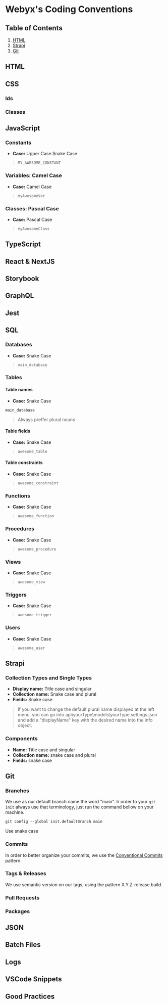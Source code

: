 # Webyx's Coding Conventions 

## Table of Contents
1. [HTML](##html)
2. [Strapi](##strapi)
3. [Git](##git)

## HTML

## CSS

### Ids

### Classes

## JavaScript

### Constants
- **Case:** Upper Case Snake Case

> `MY_AWESOME_CONSTANT`
    
### Variables: Camel Case
- **Case:** Camel Case

> `myAwesomeVar`
    
### Classes: Pascal Case
- **Case:** Pascal Case

> `myAwesomeClass`
    
    
## TypeScript

## React & NextJS

## Storybook

## GraphQL

## Jest

## SQL

### Databases

- **Case:** Snake Case

> `main_database`

### Tables

#### Table names

- **Case:** Snake Case

```main_database```

> Always preffer plural nouns

#### Table fields

- **Case:** Snake Case

> `awesome_table`

#### Table constraints

- **Case:** Snake Case

> `awesome_constraint`

### Functions

- **Case:** Snake Case

> `awesome_function`

### Procedures

- **Case:** Snake Case

> `awesome_procedure`

### Views

- **Case:** Snake Case

> `awesome_view`

### Triggers

- **Case:** Snake Case

> `awesome_trigger`

### Users

- **Case:** Snake Case

> `awesome_user`

## Strapi

### Collection Types and Single Types

- **Display name:** Title case and singular
- **Collection name:** Snake case and plural
- **Fields:** Snake case

> If you want to change the default plural name displayed at the left menu, you can go into api\yourType\models\yourType.settings.json and add a "displayName" key with the desired name into the info object.

### Components

- **Name:** Title case and singular
- **Collection name:** snake case and plural
- **Fields:** snake case

## Git

### Branches
We use as our default branch name the word "main". Ir order to your `git init` always use that terminology, just run the command bellow on your machine.

```git config --global init.defaultBranch main```

Use snake case

### Commits
In order to better organize your commits, we use the [Conventional Commits](https://www.conventionalcommits.org/en/v1.0.0/) pattern.

### Tags & Releases
We use semantic version on our tags, using the pattern X.Y.Z-release.build.

### Pull Requests

### Packages

## JSON

## Batch Files

## Logs

## VSCode Snippets

## Good Practices
<!--stackedit_data:
eyJoaXN0b3J5IjpbLTIwNTExNDYzNzksLTQxMTQwODk2OSwtOD
cwMzY3MDE5XX0=
-->